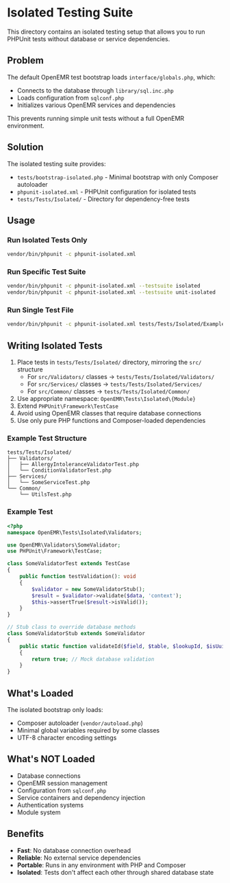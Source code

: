 # Isolated Testing Suite

This directory contains an isolated testing setup that allows you to run PHPUnit tests without database or service dependencies.

## Problem

The default OpenEMR test bootstrap loads `interface/globals.php`, which:
- Connects to the database through `library/sql.inc.php`
- Loads configuration from `sqlconf.php`
- Initializes various OpenEMR services and dependencies

This prevents running simple unit tests without a full OpenEMR environment.

## Solution

The isolated testing suite provides:
- `tests/bootstrap-isolated.php` - Minimal bootstrap with only Composer autoloader
- `phpunit-isolated.xml` - PHPUnit configuration for isolated tests
- `tests/Tests/Isolated/` - Directory for dependency-free tests

## Usage

### Run Isolated Tests Only
```bash
vendor/bin/phpunit -c phpunit-isolated.xml
```

### Run Specific Test Suite
```bash
vendor/bin/phpunit -c phpunit-isolated.xml --testsuite isolated
vendor/bin/phpunit -c phpunit-isolated.xml --testsuite unit-isolated
```

### Run Single Test File
```bash
vendor/bin/phpunit -c phpunit-isolated.xml tests/Tests/Isolated/ExampleIsolatedTest.php
```

## Writing Isolated Tests

1. Place tests in `tests/Tests/Isolated/` directory, mirroring the `src/` structure
   - For `src/Validators/` classes → `tests/Tests/Isolated/Validators/`
   - For `src/Services/` classes → `tests/Tests/Isolated/Services/`
   - For `src/Common/` classes → `tests/Tests/Isolated/Common/`
2. Use appropriate namespace: `OpenEMR\Tests\Isolated\{Module}`
3. Extend `PHPUnit\Framework\TestCase`
4. Avoid using OpenEMR classes that require database connections
5. Use only pure PHP functions and Composer-loaded dependencies

### Example Test Structure
```
tests/Tests/Isolated/
├── Validators/
│   ├── AllergyIntoleranceValidatorTest.php
│   └── ConditionValidatorTest.php
├── Services/
│   └── SomeServiceTest.php
└── Common/
    └── UtilsTest.php
```

### Example Test
```php
<?php
namespace OpenEMR\Tests\Isolated\Validators;

use OpenEMR\Validators\SomeValidator;
use PHPUnit\Framework\TestCase;

class SomeValidatorTest extends TestCase
{
    public function testValidation(): void
    {
        $validator = new SomeValidatorStub();
        $result = $validator->validate($data, 'context');
        $this->assertTrue($result->isValid());
    }
}

// Stub class to override database methods
class SomeValidatorStub extends SomeValidator
{
    public static function validateId($field, $table, $lookupId, $isUuid = false)
    {
        return true; // Mock database validation
    }
}
```

## What's Loaded

The isolated bootstrap only loads:
- Composer autoloader (`vendor/autoload.php`)
- Minimal global variables required by some classes
- UTF-8 character encoding settings

## What's NOT Loaded

- Database connections
- OpenEMR session management
- Configuration from `sqlconf.php`
- Service containers and dependency injection
- Authentication systems
- Module system

## Benefits

- **Fast**: No database connection overhead
- **Reliable**: No external service dependencies
- **Portable**: Runs in any environment with PHP and Composer
- **Isolated**: Tests don't affect each other through shared database state